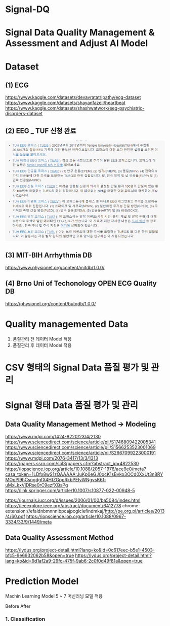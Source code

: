 # Signal-DQ

# Signal Data Quality Management & Assessment and Adjust AI Model

# Dataset
## (1) ECG
https://www.kaggle.com/datasets/devavratatripathy/ecg-dataset
https://www.kaggle.com/datasets/shayanfazeli/heartbeat
https://www.kaggle.com/datasets/shashwatwork/eeg-psychiatric-disorders-dataset


## (2) EEG _ TUF 신청 완료
![alt text](image.png)

## (3) MIT-BIH Arrhythmia DB
https://www.physionet.org/content/mitdb/1.0.0/

## (4) Brno Uni of Techonology OPEN ECG Quality DB
https://physionet.org/content/butqdb/1.0.0/

# Quality managemented Data
1. 품질관리 전 데이터 Model 적용
2. 품질관리 후 데이터 Model 적용


# CSV 형태의 Signal Data 품질 평가 및 관리
# Signal 형태 Data 품질 평가 및 관리

## Data Quality Management Method -> Modeling
https://www.mdpi.com/1424-8220/23/4/2130
https://www.sciencedirect.com/science/article/pii/S1746809422005341
https://www.sciencedirect.com/science/article/pii/S1566253523001069
https://www.sciencedirect.com/science/article/pii/S2667099223000191
https://www.mdpi.com/2076-3417/13/3/1313
https://papers.ssrn.com/sol3/papers.cfm?abstract_id=4822530
https://iopscience.iop.org/article/10.1088/2057-1976/ace9e0/meta?casa_token=1LDfx8wS1zQAAAAA:JuKp0eGJ0ocK1sBvko3OCd0XxUt3n8RYMOpPl9hCsngdgfX4HtZGppRkbPEIyWNgvsK6f-uMxLkxVlDRse0rC9ezfXQsPg
https://link.springer.com/article/10.1007/s10877-022-00948-5


https://journals.iucr.org/d/issues/2006/01/00/ba5084/index.html
https://ieeexplore.ieee.org/abstract/document/6412778
chrome-extension://efaidnbmnnnibpcajpcglclefindmkaj/http://pe.org.pl/articles/2013/4/60.pdf
https://iopscience.iop.org/article/10.1088/0967-3334/33/9/1449/meta

## Data Quality Assessment Method
https://lydus.org/project-detail.html?lang=ko&id=0c617eec-b5e1-4503-bfc5-9e6932062b58&open=true
https://lydus.org/project-detail.html?lang=ko&id=9d1af2a9-29fc-475f-9ab6-2c0f0d49f81a&open=true

# Prediction Model
Machin Learning Model 
5 ~ 7 머신러닝 모델 적용

Before After

### 1. Classification

